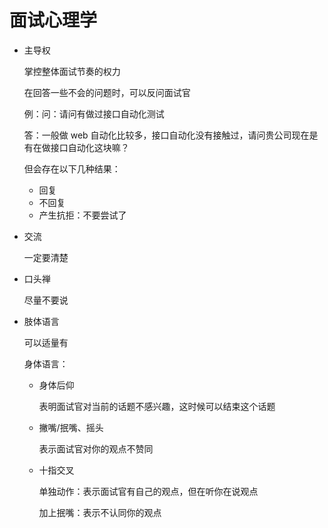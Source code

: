 # 面试心理学

+ 主导权

  掌控整体面试节奏的权力

  在回答一些不会的问题时，可以反问面试官

  例：问：请问有做过接口自动化测试

  答：一般做 web 自动化比较多，接口自动化没有接触过，请问贵公司现在是有在做接口自动化这块嘛？

  但会存在以下几种结果：

  + 回复
  + 不回复
  + 产生抗拒：不要尝试了

+ 交流

  一定要清楚

+ 口头禅

  尽量不要说

+ 肢体语言

  可以适量有

  身体语言：

  + 身体后仰

    表明面试官对当前的话题不感兴趣，这时候可以结束这个话题

  + 撇嘴/抿嘴、摇头

    表示面试官对你的观点不赞同

  + 十指交叉

    单独动作：表示面试官有自己的观点，但在听你在说观点

    加上抿嘴：表示不认同你的观点